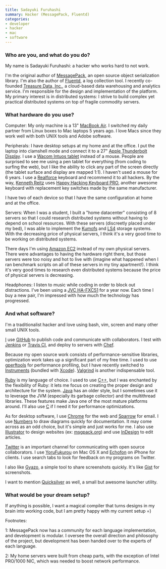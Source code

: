 ```yaml
---
title: Sadayuki Furuhashi
summary: Hacker (MessagePack, Fluentd)
categories:
- developer
- hacker
- mac
- software
---
```


### Who are you, and what do you do?

My name is Sadayuki Furuhashi: a hacker who works hard to not work. 

I'm the original author of [MessagePack][], an open source object serialization library. I'm also the author of [Fluentd][], a log collection tool. I recently co-founded [Treasure Data, Inc.](http://treasure-data.com/ "Treasure Data's website."), a cloud-based data warehousing and analytics service. I'm responsible for the design and implementation of the platform. My primary interest is in distributed systems: I strive to build complex yet practical distributed systems on top of fragile commodity servers.

### What hardware do you use?

Computer: My only machine is a 13" [MacBook Air][macbook-air]. I switched my daily partner from Linux boxes to Mac laptops 5 years ago. I love Macs since they work well with both UNIX tools and Adobe software.

Peripherals: I have desktop setups at my home and at the office. I put the laptop into clamshell mode and connect it to a 27" [Apple Thunderbolt Display][thunderbolt-display]. I use a [Wacom Intuos tablet][intuos] instead of a mouse. People are surprised to see me using a pen tablet for everything (from coding to surfing the web), but I like the ability to click any part of the screen directly (the tablet surface and display are mapped 1:1). I haven't used a mouse for 6 years. I use a [Realforce][realforce-103u] keyboard and recommend it to all hackers. By the way, [Kenneth Reitz](http://kenneth.reitz.usesthis.com/ "Kenneth's interview.") uses [Happy Hacking Keyboard PRO][happy-hacking-keyboard], another awesome keyboard with replacement key switches made by the same manufacturer.

I have two of each device so that I have the same configuration at home and at the office. 

Servers: When I was a student, I built a "home datacenter" consisting of 8 servers so that I could research distributed systems without having to depend on school resources. With these servers (discreetly placed under my bed), I was able to implement the [Kumofs][] and [LS4][] storage systems. With the decreasing price of physical servers, I think it's a very good time to be working on distributed systems. 

There days I'm using [Amazon EC2][ec2] instead of my own physical servers. There were advantages to having the hardware right there, but those servers were too noisy and hot to live with (imagine what happened when I ran benchmark scripts on all of these servers in my tiny apartment!). I think it's very good times to research even distributed systems because the price of physical servers is decreasing.

Headphones: I listen to music while coding in order to block out distractions. I've been using a [JVC HA-FXC51][ha-fxc51] for a year now. Each time I buy a new pair, I'm impressed with how much the technology has progressed. 

### And what software?

I'm a traditionalist hacker and love using bash, vim, screen and many other small UNIX tools.

[I](https://github.com/frsyuki "Sadayuki's Github account.") use [GitHub][] to publish code and communicate with collaborators. I test with [Jenkins][] or [Travis CI][travis], and deploy to servers with [Chef][].

Because my open source work consists of performance-sensitive libraries, optimization work takes up a significant part of my free time. I used to use [gperftools][] for performance profiling, but I have recently switched to [Instruments][] (bundled with [Xcode][]). [Valgrind][] is another  indispensable tool.

[Ruby][] is my language of choice. I used to use [C++][c-plusplus], but I was enchanted by the flexibility of Ruby: it lets me focus on creating the proper design and architecture for the system. [Java][] has an older style, but I sometimes use it to leverage the JVM (especially its garbage collector) and the multithread libraries. These features make Java one of the most mature platforms around. I'll also use [C][] if I need it for performance optimizations.

As for desktop software, I use [Chrome][] for the web and [Sparrow][] for email. I use [Numbers][] to draw diagrams quickly for documentation. It may come across as an odd choice, but it's simple and just works for me. I also use [Illustrator][] to design websites (ex: [msgpack.org](http://msgpack.org/ "The MessagePack site.")) and use [InDesign][] to edit articles.

[Twitter](https://twitter.com/frsyuki "Sadayuki on Twitter.") is an important channel for communicating with open source collaborators. I use [YoruFukurou][] on Mac OS X and [Echofon][echofon-ios] on iPhone for clients. I use search tabs to look for feedback on my programs on Twitter.

I also like [Gyazo][], a simple tool to share screenshots quickly. It's like [Gist][] for screenshots.

I want to mention [Quicksilver][] as well, a small but awesome launcher utility.

### What would be your dream setup?

If anything is possible, I want a magical compiler that turns designs in my brain into working code, but I am pretty happy with my current setup =)

Footnotes:

1: MessagePack now has a community for each language implementation, and development is modular. I oversee the overall direction and philosophy of the project, but development has been handed over to the experts of each language.

2: My home servers were built from cheap parts, with the exception of Intel PRO/1000 NIC, which was needed to boost network performance.

[realforce-103u]: http://elitekeyboards.com/products.php?sub=topre_keyboards,realforce&pid=rf_se0200 "A capacitive keyboard."
[intuos]: https://www.wacom.com/en-us/products/pen-tablets/intuos "A pen tablet."
[thunderbolt-display]: https://www.apple.com/displays/ "A Thunderbolt-powered monitor."
[ha-fxc51]: https://www.amazon.com/JVC-HA-FXC51-B-Micro-High-Definition-Headphone/dp/B003P19YL2 "In-ear headphones."
[happy-hacking-keyboard]: https://en.wikipedia.org/wiki/Happy_Hacking_Keyboard "A computer keyboard."
[macbook-air]: https://www.apple.com/macbook-air/ "A very thin laptop."
[ruby]: https://www.ruby-lang.org/en/ "An interpreted scripting language."
[illustrator]: https://www.adobe.com/products/illustrator.html "A vector graphics editor."
[indesign]: https://www.adobe.com/products/indesign.html "A desktop/web publishing application."
[instruments]: https://en.wikipedia.org/wiki/Instruments_(application) "A Mac developer tool for analysing an application's performance."
[numbers]: https://www.apple.com/numbers/ "A spreadsheet application for the Mac."
[gyazo]: https://gyazo.com/ "A screenshot capturing and sharing tool for the Mac."
[gperftools]: https://github.com/gperftools/gperftools "A set of performance tools for C++ developers."
[gist]: https://gist.github.com/ "A version controlled code snippets service."
[github]: https://github.com/ "A Git code repository service."
[travis]: https://travis-ci.org/ "A hosted continuous integration service."
[sparrow]: http://www.gmail.com/intl/en/mail/help/sparrow.html "A mail client for the Mac with a funky UI."
[fluentd]: http://www.fluentd.org "A log collector."
[messagepack]: https://msgpack.org/ "A binary serialisation format, similar to JSON."
[java]: https://www.java.com/en/ "A cross-platform compiled programming language."
[jenkins]: https://jenkins-ci.org/ "A continuous integration server."
[chrome]: https://www.google.com/intl/en/chrome/browser/ "A WebKit-based browser, where each tab runs in its own thread."
[chef]: https://www.chef.io/chef/ "Configuration management software."
[c-plusplus]: https://en.wikipedia.org/wiki/C%2B%2B "A compiled programming language."
[c]: https://en.wikipedia.org/wiki/C_(programming_language) "A compiled programming language."
[valgrind]: http://valgrind.org/ "An instrumentation and analysis tool for developers."
[quicksilver]: https://qsapp.com/ "A data manipulator and launcher for the Mac."
[xcode]: https://en.wikipedia.org/wiki/Xcode "An IDE for Mac developers."
[echofon-ios]: https://itunes.apple.com/us/app/echofon-for-twitter/id286756410 "A Twitter client for iOS."
[ec2]: https://aws.amazon.com/ec2/ "A web service for virtualised processing."
[kumofs]: http://kumofs.sourceforge.net "A distributed key/value storage system."
[ls4]: http://ls4.sourceforge.net/ "A distributed storage system."
[yorufukurou]: https://sites.google.com/site/yorufukurou/ "A Twitter client for the Mac."
